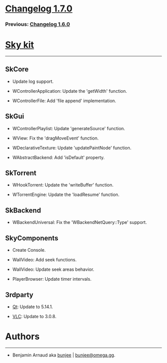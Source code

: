 # [Changelog 1.7.0](http://omega.gg/Sky/changes/1.7.0.html)

### Previous: [Changelog 1.6.0](1.6.0.html)

# [Sky kit](http://omega.gg/Sky)
---

## SkCore

- Update log support.

- WControllerApplication: Update the 'getWidth' function.

- WControllerFile: Add 'file append' implementation.


## SkGui

- WControllerPlaylist: Update 'generateSource' function.

- WView: Fix the 'dragMoveEvent' function.

- WDeclarativeTexture: Update 'updatePaintNode' function.

- WAbstractBackend: Add 'isDefault' property.


## SkTorrent

- WHookTorrent: Update the 'writeBuffer' function.

- WTorrentEngine: Update the 'loadResume' function.


## SkBackend

- WBackendUniversal: Fix the 'WBackendNetQuery::Type' support.


## SkyComponents

- Create Console.

- WallVideo: Add seek functions.

- WallVideo: Update seek areas behavior.

- PlayerBrowser: Update timer intervals.


## 3rdparty

- [Qt](http://download.qt.io/official_releases/qt): Update to 5.14.1.

- [VLC](http://github.com/videolan/vlc): Update to 3.0.8.


# Authors
---

- Benjamin Arnaud aka [bunjee](http://bunjee.me) | <bunjee@omega.gg>.

